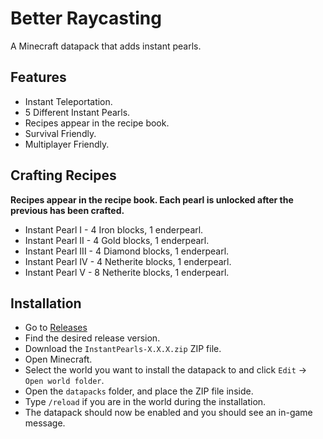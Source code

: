 # Better Raycasting
A Minecraft datapack that adds instant pearls.

## Features
* Instant Teleportation.
* 5 Different Instant Pearls.
* Recipes appear in the recipe book.
* Survival Friendly.
* Multiplayer Friendly.

## Crafting Recipes
**Recipes appear in the recipe book. Each pearl is unlocked after the previous has been crafted.**
* Instant Pearl I - 4 Iron blocks, 1 enderpearl.
* Instant Pearl II - 4 Gold blocks, 1 enderpearl.
* Instant Pearl III - 4 Diamond blocks, 1 enderpearl.
* Instant Pearl IV - 4 Netherite blocks, 1 enderpearl.
* Instant Pearl V - 8 Netherite blocks, 1 enderpearl.

## Installation
* Go to [Releases](https://github.com/TechnoBro03/InstantPearls/releases)
* Find the desired release version.
* Download the ```InstantPearls-X.X.X.zip``` ZIP file.
* Open Minecraft.
* Select the world you want to install the datapack to and click ```Edit``` -> ```Open world folder```.
* Open the ```datapacks``` folder, and place the ZIP file inside.
* Type ```/reload``` if you are in the world during the installation.
* The datapack should now be enabled and you should see an in-game message.
